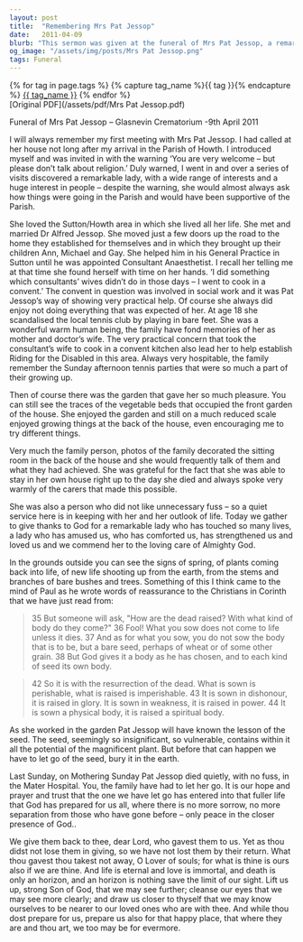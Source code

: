 ```yaml
---
layout: post
title:  "Remembering Mrs Pat Jessop"
date:   2011-04-09
blurb: "This sermon was given at the funeral of Mrs Pat Jessop, a remarkable lady who lived a full life of service and love. She was a pillar of the Sutton/Howth area, a devoted wife and mother, and a dedicated community member. Her life was marked by her practical help, including cooking in a convent and establishing Riding for the Disabled in her area. The sermon also reflects on the cycle of life and death, and the hope of resurrection."
og_image: "/assets/img/posts/Mrs Pat Jessop.png"
tags: Funeral
---    
```

<div class="tag-pills">
  {% for tag in page.tags %}
    {% capture tag_name %}{{ tag }}{% endcapture %}
    <a href="{{ site.baseurl }}/tag/{{ tag_name | slugify }}" class="tag-pill">{{ tag_name }}</a>
  {% endfor %}
</div>
[Original PDF](/assets/pdf/Mrs Pat Jessop.pdf)

Funeral of Mrs Pat Jessop – Glasnevin Crematorium -9th April 2011

I will always remember my first meeting with Mrs Pat Jessop. I had called at her house not long after my arrival in the Parish of Howth. I introduced myself and was invited in with the warning ‘You are very welcome – but please don’t talk about religion.’ Duly warned, I went in and over a series of visits discovered a remarkable lady, with a wide range of interests and a huge interest in people – despite the warning, she would almost always ask how things were going in the Parish and would have been supportive of the Parish.

She loved the Sutton/Howth area in which she lived all her life. She met and married Dr Alfred Jessop. She moved just a few doors up the road to the home they established for themselves and in which they brought up their children Ann, Michael and Gay. She helped him in his General Practice in Sutton until he was appointed Consultant Anaesthetist. I recall her telling me at that time she found herself with time on her hands. ‘I did something which consultants’ wives didn’t do in those days – I went to cook in a convent.’ The convent in question was involved in social work and it was Pat Jessop’s way of showing very practical help. Of course she always did enjoy not doing everything that was expected of her. At age 18 she scandalised the local tennis club by playing in bare feet. She was a wonderful warm human being, the family have fond memories of her as mother and doctor’s wife. The very practical concern that took the consultant’s wife to cook in a convent kitchen also lead her to help establish Riding for the Disabled in this area. Always very hospitable, the family remember the Sunday afternoon tennis parties that were so much a part of their growing up.

Then of course there was the garden that gave her so much pleasure. You can still see the traces of the vegetable beds that occupied the front garden of the house. She enjoyed the garden and still on a much reduced scale enjoyed growing things at the back of the house, even encouraging me to try different things.

Very much the family person, photos of the family decorated the sitting room in the back of the house and she would frequently talk of them and what they had achieved. She was grateful for the fact that she was able to stay in her own house right up to the day she died and always spoke very warmly of the carers that made this possible.

She was also a person who did not like unnecessary fuss – so a quiet service here is in keeping with her and her outlook of life. Today we gather to give thanks to God for a remarkable lady who has touched so many lives, a lady who has amused us, who has comforted us, has strengthened us and loved us and we commend her to the loving care of Almighty God.

In the grounds outside you can see the signs of spring, of plants coming back into life, of new life shooting up from the earth, from the stems and branches of bare bushes and trees. Something of this I think came to the mind of Paul as he wrote words of reassurance to the Christians in Corinth that we have just read from:

> 35 But someone will ask, "How are the dead raised? With what kind of body do they come?" 36 Fool! What you sow does not come to life unless it dies. 37 And as for what you sow, you do not sow the body that is to be, but a bare seed, perhaps of wheat or of some other grain. 38 But God gives it a body as he has chosen, and to each kind of seed its own body.

> 42 So it is with the resurrection of the dead. What is sown is perishable, what is raised is imperishable. 43 It is sown in dishonour, it is raised in glory. It is sown in weakness, it is raised in power. 44 It is sown a physical body, it is raised a spiritual body.

As she worked in the garden Pat Jessop will have known the lesson of the seed. The seed, seemingly so insignificant, so vulnerable, contains within it all the potential of the magnificent plant. But before that can happen we have to let go of the seed, bury it in the earth.

Last Sunday, on Mothering Sunday Pat Jessop died quietly, with no fuss, in the Mater Hospital. You, the family have had to let her go. It is our hope and prayer and trust that the one we have let go has entered into that fuller life that God has prepared for us all, where there is no more sorrow, no more separation from those who have gone before – only peace in the closer presence of God..

We give them back to thee, dear Lord, who gavest them to us. Yet as thou didst not lose them in giving, so we have not lost them by their return. What thou gavest thou takest not away, O Lover of souls; for what is thine is ours also if we are thine. And life is eternal and love is immortal, and death is only an horizon, and an horizon is nothing save the limit of our sight. Lift us up, strong Son of God, that we may see further; cleanse our eyes that we may see more clearly; and draw us closer to thyself that we may know ourselves to be nearer to our loved ones who are with thee. And while thou dost prepare for us, prepare us also for that happy place, that where they are and thou art, we too may be for evermore.
